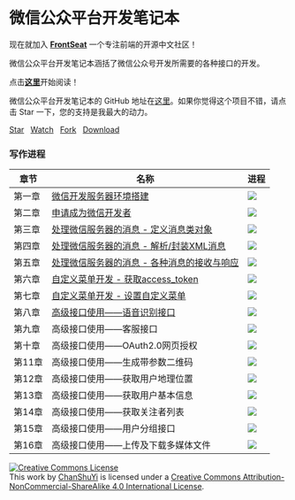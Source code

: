 # 微信公众平台开发笔记本

现在就加入 [**FrontSeat**](http://frontseat.io) 一个专注前端的开源中文社区！

微信公众平台开发笔记本涵括了微信公众号开发所需要的各种接口的开发。

点击[**这里**](http://chanshuyi.github.io/wechat_notebook/)开始阅读！

微信公众平台开发笔记本的 GitHub 地址在[这里](https://github.com/ChanShuYi/wechat_notebook)。如果你觉得这个项目不错，请点击 Star 一下，您的支持是我最大的动力。


<!-- Place this tag where you want the button to render. -->
<a class="github-button" href="https://github.com/ChanShuYi/wechat_notebook" data-style="mega" data-count-href="/ChanShuYi/wechat_notebook/stargazers" data-count-api="/repos/ChanShuYi/wechat_notebook#stargazers_count" data-count-aria-label="# stargazers on GitHub" aria-label="Star ChanShuYi/wechat_notebook on GitHub">Star</a>
&nbsp;&nbsp;<a class="github-button" href="https://github.com/ChanShuYi/wechat_notebook" data-style="mega" data-count-href="/ChanShuYi/wechat_notebook/watchers" data-count-api="/repos/ChanShuYi/wechat_notebook#subscribers_count" data-count-aria-label="# watchers on GitHub" aria-label="Watch ChanShuYi/wechat_notebook on GitHub">Watch</a>
&nbsp;&nbsp;<a class="github-button" href="https://github.com/ChanShuYi/wechat_notebook/fork" data-style="mega" data-count-href="/ChanShuYi/wechat_notebook/network" data-count-api="/repos/ChanShuYi/wechat_notebook#forks_count" data-count-aria-label="# forks on GitHub" aria-label="Fork ChanShuYi/wechat_notebook on GitHub">Fork</a>
&nbsp;&nbsp;<a class="github-button" href="https://github.com/ChanShuYi/wechat_notebook/archive/master.zip" data-style="mega" aria-label="Download ChanShuYi/wechat_notebook on GitHub">Download</a>

### 写作进程

|章节|名称|进程|
|----|----|----|
|第一章|[微信开发服务器环境搭建](01_wechat_server_config.md)|![](http://progressed.io/bar/100)|
|第二章|[申请成为微信开发者](02_become_wechat_developer.md)|![](http://progressed.io/bar/100)|
|第三章|[处理微信服务器的消息 - 定义消息类对象](03_handle_message_1_pojo.md)|![](http://progressed.io/bar/100)|
|第四章|[处理微信服务器的消息 - 解析/封装XML消息](04_handle_message_2_parse_unparse_xml.md)|![](http://progressed.io/bar/100)|
|第五章|[处理微信服务器的消息 - 各种消息的接收与响应](05_handle_message_3_receive_send_msg.md)|![](http://progressed.io/bar/100)|
|第六章|[自定义菜单开发 - 获取access_token](06_self_menu_1_keep_token_valid.md)|![](http://progressed.io/bar/100)|
|第七章|[自定义菜单开发 - 设置自定义菜单](07_self_menu_2_set_menu.md)|![](http://progressed.io/bar/100)|
|第八章|[高级接口使用——语音识别接口](08_advanced1_voice_recognition.md)|![](http://progressed.io/bar/100)|
|第九章|高级接口使用——客服接口|![](http://progressed.io/bar/0)|
|第十章|高级接口使用——OAuth2.0网页授权|![](http://progressed.io/bar/0)|
|第11章|高级接口使用——生成带参数二维码|![](http://progressed.io/bar/0)|
|第12章|高级接口使用——获取用户地理位置|![](http://progressed.io/bar/0)|
|第13章|高级接口使用——获取用户基本信息|![](http://progressed.io/bar/0)|
|第14章|高级接口使用——获取关注者列表|![](http://progressed.io/bar/0)|
|第15章|高级接口使用——用户分组接口|![](http://progressed.io/bar/0)|
|第16章|高级接口使用——上传及下载多媒体文件|![](http://progressed.io/bar/0)|

<a rel="license" href="http://creativecommons.org/licenses/by-nc-sa/4.0/"><img alt="Creative Commons License" style="border-width:0" src="https://i.creativecommons.org/l/by-nc-sa/4.0/80x15.png" /></a><br />This work by <a xmlns:cc="http://creativecommons.org/ns#" href="https://www.github.com/ChanShuYi" property="cc:attributionName" rel="cc:attributionURL">ChanShuYi</a> is licensed under a <a rel="license" href="http://creativecommons.org/licenses/by-nc-sa/4.0/">Creative Commons Attribution-NonCommercial-ShareAlike 4.0 International License</a>.
<!-- Place this tag right after the last button or just before your close body tag. -->
<script async defer id="github-bjs" src="https://buttons.github.io/buttons.js"></script>
